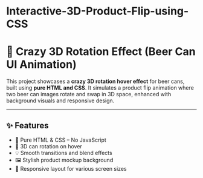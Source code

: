 # Interactive-3D-Product-Flip-using-CSS
# 🍺 Crazy 3D Rotation Effect (Beer Can UI Animation)

This project showcases a **crazy 3D rotation hover effect** for beer cans, built using **pure HTML and CSS**. It simulates a product flip animation where two beer can images rotate and swap in 3D space, enhanced with background visuals and responsive design.

---

## ✨ Features

- 🎯 Pure HTML & CSS – No JavaScript
- 🍻 3D can rotation on hover
- 💡 Smooth transitions and blend effects
- 🖼️ Stylish product mockup background
- 📱 Responsive layout for various screen sizes



